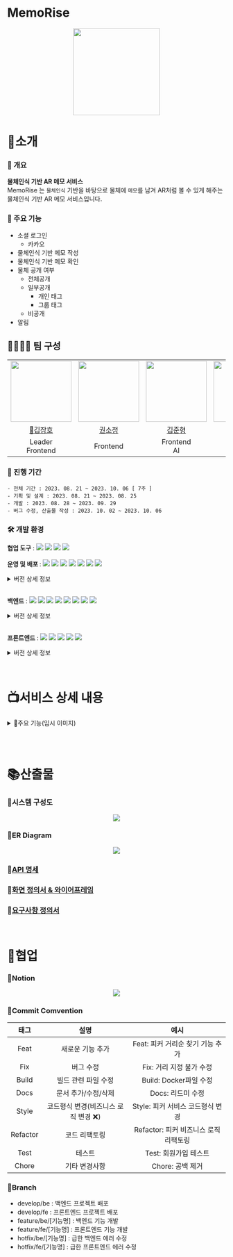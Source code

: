 # MemoRise

<p align="center">
<img src="https://github.com/Semibro/TIL/assets/71372469/a38ba54b-a8f7-4f58-9f28-56c83ab05b8f" height="200px" width="200px" />
</p>

# 📌소개

### 📃 개요

<b> 물체인식 기반 AR 메모 서비스 </b><br>
MemoRise 는 `물체인식` 기반을 바탕으로 물체에 `메모`를 남겨 AR처럼 볼 수 있게 해주는 물체인식 기반 AR 메모 서비스입니다.

### 📑 주요 기능

- 소셜 로그인
  - 카카오
- 물체인식 기반 메모 작성
- 물체인식 기반 메모 확인
- 물체 공개 여부
  - 전체공개
  - 일부공개
    - 개인 태그
    - 그룹 태그
  - 비공개
- 알림

## 👨‍👨‍👧‍👧 팀 구성

<table>
  <tr>
        <td height="140px" align="center"> <img src="https://github.com/Semibro/TIL/assets/71372469/03cb29f5-31e0-4c7e-b5d2-d27b4871033b" height="140px" width="140px" /> </td>
        <td height="140px" align="center">  <img src="https://github.com/Semibro/TIL/assets/71372469/fba440d3-7680-4e85-a4c1-3eea67f3d146" height="140px" width="140px" /> </td>
        <td height="140px" align="center">  <img src="https://github.com/SSAFY9-CLASS6-Team7/Enjoy_Trip_Team7/assets/70866410/38d14030-c01e-4179-98ad-35830548ebb9" height="140px" width="140px" /> </td>
        <td height="140px" align="center">  <img src="https://github.com/Semibro/TIL/assets/71372469/44aec5fe-33ee-42e8-b67c-dd1460a09474" height="140px" width="140px" /> </td>
        <td height="140px" align="center"> <img src="https://github.com/Semibro/TIL/assets/71372469/2be89b23-0c0c-4c64-a1ab-f8d367741852" height="140px" width="140px" /> </td>
        <td height="140px" align="center">  <img src="https://github.com/Semibro/TIL/assets/71372469/0e52f792-e2b8-4fc4-8617-3b05728f8e3b" height="140px" width="140px" /> </td>
    </tr>
    <tr>
        <td align="center"> <a href="https://github.com/KJH0406"> 👑김장호 </a></td>
        <td align="center"> <a href="https://github.com/nachocatee"> 권소정 </a></td>
        <td align="center"> <a href="https://github.com/suyeonsu"> 김준형 </a> </td>
        <td align="center"> <a href="https://github.com/Semibro"> 김수연 </a> </td>
        <td align="center"> <a href="https://github.com/elle6044"> 이준용 </a></td>
        <td align="center"> <a href="https://github.com/Fizioo0102"> 최경인 </a></td>
    </tr>
    <tr>
        <td align="center">Leader <br/>Frontend </td>
        <td align="center">Frontend </td>
        <td align="center">Frontend <br/>AI </td>
        <td align="center">Backend </td>
        <td align="center">Backend <br/>AI  </td>
        <td align="center">Backend <br/>Infra  </td>
    </tr>
</table>

### 📅 진행 기간

```
- 전체 기간 : 2023. 08. 21 ~ 2023. 10. 06 [ 7주 ]
- 기획 및 설계 : 2023. 08. 21 ~ 2023. 08. 25
- 개발 : 2023. 08. 28 ~ 2023. 09. 29
- 버그 수정, 산출물 작성 : 2023. 10. 02 ~ 2023. 10. 06
```

### 🛠 개발 환경

<b>협업 도구</b> : <img src="https://img.shields.io/badge/Notion-000000?style=flat-square&logo=Notion&logoColor=white"/> <img src="https://img.shields.io/badge/Git-000000?style=flat-square&logo=git&logoColor=F05032"/> <img src="https://img.shields.io/badge/Jira-000000?style=flat-square&logo=jirasoftware&logoColor=0052CC"/> <img src="https://img.shields.io/badge/Gitlab-000000?style=flat-square&logo=gitlab&logoColor=FC6D26"/> <br/><br/>
<b>운영 및 배포 </b> : <img src="https://img.shields.io/badge/AWS EC2-000000?style=flat-square&logo=amazonec2&logoColor=FF9900"/> <img src="https://img.shields.io/badge/AWS RDS-000000?style=flat-square&logo=amazonrds&logoColor=527FFF"/> <img src="https://img.shields.io/badge/AWS S3-000000?style=flat-square&logo=amazons3&logoColor=569A31"/> <img src="https://img.shields.io/badge/Docker-000000?style=flat-square&logo=docker&logoColor=2496ED"/> <img src="https://img.shields.io/badge/Jenkins-000000?style=flat-square&logo=jenkins&logoColor=D24939"/> <img src="https://img.shields.io/badge/Prometheus-000000?style=flat-square&logo=prometheus&logoColor=E6522C"/> <img src="https://img.shields.io/badge/Grafana-000000?style=flat-square&logo=grafana&logoColor=F46800"/>

<details>
<summary>버전 상세 정보</summary>

- `Ubuntu` : 20.04 LTS <br/>
- `Jenkins` : 2.417 <br/>
- `Docker` : 24.0.5 <br/>
- `Nginx` : 1.18.0 (Ubuntu) <br/>
- `Prometheus` : 1.9.13 <br/>
</details> <br/>

<b>백엔드</b> : <img src="https://img.shields.io/badge/Java-000000?style=flat-square&logo=java&logoColor=744e3b"/> <img src="https://img.shields.io/badge/Spring-000000?style=flat-square&logo=spring&logoColor=6DB33F"/> <img src="https://img.shields.io/badge/Springboot-000000?style=flat-square&logo=springboot&logoColor=6DB33F"/> <img src="https://img.shields.io/badge/Springsecurity-000000?style=flat-square&logo=springsecurity&logoColor=6DB33F"/> <img src="https://img.shields.io/badge/Redis-000000?style=flat-square&logo=redis&logoColor=DC382D"/> <img src="https://img.shields.io/badge/Gradle-000000?style=flat-square&logo=gradle&logoColor=02303A"/> <img src="https://img.shields.io/badge/MySQL-000000?style=flat-square&logo=mysql&logoColor=4479A1"/> <img src="https://img.shields.io/badge/JPA-000000?style=flat-square&logo=JPA&logoColor=DC382D"/>

<details>
<summary>버전 상세 정보</summary>

- `Java` : OpenJDK 11.0.1 <br/>
- `Spring` : 5.3.29 <br/>
- `Spring Boot` : 2.7.14 <br/>
- `Spring Security` : 5.7.10 <br/>
- `MySQL` : 8.0.33 <br/>
- `Gradle` : 8.1.1 <br/>
- `Redis` : 3.2 <br/>
</details> <br/>

<b>프론트엔드</b> : <img src="https://img.shields.io/badge/JavaScript-000000?style=flat-square&logo=javascript&logoColor=F7DF1E"/> <img src="https://img.shields.io/badge/ReactNative-000000?style=flat-square&logo=react&logoColor=61DAFB"/> <img src="https://img.shields.io/badge/Redux-000000?style=flat-square&logo=redux&logoColor=764ABC"/> <img src="https://img.shields.io/badge/npm-000000?style=flat-square&logo=npm&logoColor=CB3837"/> <img src="https://img.shields.io/badge/Axios-000000?style=flat-square&logo=Axios&logoColor=5A29E4"/><br/>

<details>
<summary>버전 상세 정보</summary>

- `Java Script` : ES 6 <br/>
- `React-Native` : 0.72.4 <br/>
- `Redux` : 8.1.2 <br/>
- `npm` : 9.5.1 <br/>
- `Axios` : 1.5.0 <br/>
</details> <br/><br/>

# 📺서비스 상세 내용

<details>
<summary> 📲주요 기능(임시 이미지)</summary>
<br/>
<p align="center"> <img src="https://github.com/PEEKPICK/PEEKPICK/assets/70866410/7910c4c8-7ef2-4f23-a044-add6efdae963"> </p>

- <b> 익명 채팅 </b>
  - 현재 위치를 기반으로 타인(이하 `피커`)과 일대일 채팅을 할 수 있습니다. 이 때, 채팅방은 `10분간` 유지되는 휘발성 채팅방입니다. <br/> <br/>

<p align="center"> <img src="https://github.com/PEEKPICK/PEEKPICK/assets/70866410/7910c4c8-7ef2-4f23-a044-add6efdae963"> </p>

- <b> 익명 메시지 </b>
  - 현재 위치를 기반으로 메시지(이하 `피크`)를 남길 수 있습니다
  - 기본적으로 1시간 후 사라지는 휘발성을 가지고 있으며, 다른 피커가 관심을 표현할 경우 (좋아요, 싫어요) 10분 씩 지속시간이 늘어납니다.
  - 지속시간은 최대 `24시간` 입니다.
  - 지속시간이 일정 시간 이상일 경우, 특수한 이모지로 표시됩니다.

</details>

<br/><br/>

# 📚산출물

### 📗시스템 구성도

<p align="center">
<img src="https://github.com/meoldae/Algorithm/assets/70866410/d9a927b6-7d1b-41de-81b9-400385444969"> </p>

### 📘ER Diagram

<p align="center">
<img src="https://github.com/meoldae/Algorithm/assets/70866410/071b83cd-9b4b-45b9-a1e2-6d29f4bb6c93"> </p>

### 📙[API 명세](https://warm-care-7c5.notion.site/PeekPick-API-42f409b269504938bc89b940f62580dd)

### 📒[화면 정의서 & 와이어프레임](https://www.figma.com/file/3u64uYwzIQviGqX6J5ZWiX/PeekPick?type=design&node-id=0-1&mode=design)

### 📕[요구사항 정의서](https://warm-care-7c5.notion.site/PeekPick-fd95c4cce9164def86c0aa69f43148af?pvs=4)

<br/>

# 🤝협업

### 🔏Notion

<p align="center">
<img src="https://github.com/Semibro/TIL/assets/71372469/b1d14f8c-92fc-4b03-a2bf-b80ac7b0dd4a"> </p>

### 🔑Commit Comvention

|   태그   |                 설명                 |                 예시                  |
| :------: | :----------------------------------: | :-----------------------------------: |
|   Feat   |           새로운 기능 추가           |   Feat: 피커 거리순 찾기 기능 추가    |
|   Fix    |              버그 수정               |       Fix: 거리 지정 불가 수정        |
|  Build   |         빌드 관련 파일 수정          |        Build: Docker파일 수정         |
|   Docs   |         문서 추가/수정/삭제          |           Docs: 리드미 수정           |
|  Style   | 코드형식 변경(비즈니스 로직 변경 ❌) |   Style: 피커 서비스 코드형식 변경    |
| Refactor |            코드 리팩토링             | Refactor: 피커 비즈니스 로직 리팩토링 |
|   Test   |                테스트                |         Test: 회원가입 테스트         |
|  Chore   |            기타 변경사항             |           Chore: 공백 제거            |

### 🔑Branch

- develop/be : 백엔드 프로젝트 배포<br>
- develop/fe : 프론트엔드 프로젝트 배포<br>
- feature/be/[기능명] : 백엔드 기능 개발
- feature/fe/[기능명] : 프론트엔드 기능 개발
- hotfix/be/[기능명] : 급한 백엔드 에러 수정<br>
- hotfix/fe/[기능명] : 급한 프론트엔드 에러 수정<br>
